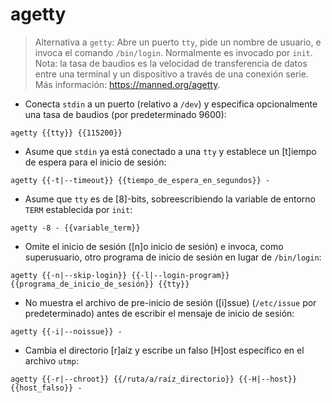 # agetty

> Alternativa a `getty`: Abre un puerto `tty`, pide un nombre de usuario, e invoca el comando `/bin/login`.
> Normalmente es invocado por `init`.
> Nota: la tasa de baudios es la velocidad de transferencia de datos entre una terminal y un dispositivo a través de una conexión serie.
> Más información: <https://manned.org/agetty>.

- Conecta `stdin` a un puerto (relativo a `/dev`) y especifica opcionalmente una tasa de baudios (por predeterminado 9600):

`agetty {{tty}} {{115200}}`

- Asume que `stdin` ya está conectado a una `tty` y establece un [t]iempo de espera para el inicio de sesión:

`agetty {{-t|--timeout}} {{tiempo_de_espera_en_segundos}} -`

- Asume que `tty` es de [8]-bits, sobreescribiendo la variable de entorno `TERM` establecida por `init`:

`agetty -8 - {{variable_term}}`

- Omite el inicio de sesión ([n]o inicio de sesión) e invoca, como superusuario, otro programa de inicio de sesión en lugar de `/bin/login`:

`agetty {{-n|--skip-login}} {{-l|--login-program}} {{programa_de_inicio_de_sesión}} {{tty}}`

- No muestra el archivo de pre-inicio de sesión ([i]ssue) (`/etc/issue` por predeterminado) antes de escribir el mensaje de inicio de sesión:

`agetty {{-i|--noissue}} -`

- Cambia el directorio [r]aíz y escribe un falso [H]ost específico en el archivo `utmp`:

`agetty {{-r|--chroot}} {{/ruta/a/raíz_directorio}} {{-H|--host}} {{host_falso}} -`
